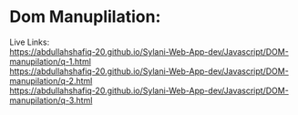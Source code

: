 # Dom Manuplilation:
Live Links: <br>
https://abdullahshafiq-20.github.io/Sylani-Web-App-dev/Javascript/DOM-manupilation/q-1.html <br>
https://abdullahshafiq-20.github.io/Sylani-Web-App-dev/Javascript/DOM-manupilation/q-2.html <br>
 https://abdullahshafiq-20.github.io/Sylani-Web-App-dev/Javascript/DOM-manupilation/q-3.html
